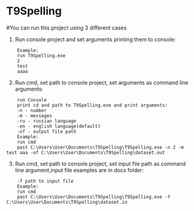 # T9Spelling
#You can run this project using 3 different cases
1. Run console project and set arguments printing them to console:
```
    Example:
    run T9Spelling.exe
    2
    test
    aaaa
```
2. Run cmd, set path to console project, set arguments as command line arguments:
```
    run Console
    print cd and path to T9Spelling.exe and print arguments:
    -n - number 
    -m - messages
    -ru - russian language
    -en - english language(default)
    -of - output file path
    Example:
    run cmd 
    past C:\Users\User\Documents\T9Spelling\T9Spelling.exe -n 2 -m test aaa -of C:\Users\User\Documents\T9Spelling\dataset.out
```
3. Run cmd, set path to console project, set input file path as command line argument,input file examples are in docs folder:
```
    -f path to input file
    Example:
    run cmd 
    past C:\Users\User\Documents\T9Spelling\T9Spelling.exe -f C:\Users\User\Documents\T9Spelling\dataset.in
```
